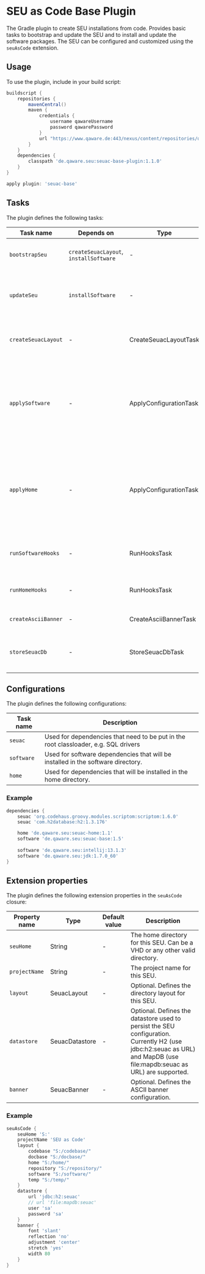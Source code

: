# SEU as Code Base Plugin

The Gradle plugin to create SEU installations from code. Provides basic tasks to bootstrap and update the SEU and to
install and update the software packages. The SEU can be configured and customized using the `seuAsCode` extension.

## Usage

To use the plugin, include in your build script:

```groovy
buildscript {
    repositories {
        mavenCentral()
        maven {
            credentials {
                username qawareUsername
                password qawarePassword
            }
            url "https://www.qaware.de:443/nexus/content/repositories/qaware-seu/"
        }
    }
    dependencies {
        classpath 'de.qaware.seu:seuac-base-plugin:1.1.0'
    }
}

apply plugin: 'seuac-base'
```

## Tasks

The plugin defines the following tasks:

Task name | Depends on | Type | Description
--- | --- | --- | ---
`bootstrapSeu`| `createSeuacLayout`, `installSoftware` | - | Initial tasks to create the SEU from scratch.
`updateSeu` | `installSoftware` | - | Updates a the SEU installation and applies the latest configuration.
`createSeuacLayout` | - | CreateSeuacLayoutTask | Creates the basic directory layout for the SEU.
`applySoftware` | - | ApplyConfigurationTask | Apply the software configuration and install packages. New dependencies are installed, obsolete software will be removed.
`applyHome` | - | ApplyConfigurationTask | Apply the home configuration and install packages. New dependencies are installed, obsolete software will be removed.
`runSoftwareHooks` | - | RunHooksTask | Runs any software hooks after the installation.
`runHomeHooks` | - | RunHooksTask | Runs any home hooks after the installation.
`createAsciiBanner` | - | CreateAsciiBannerTask | Creates the ASCII banner file.
`storeSeuacDb` | - | StoreSeuacDbTask | Store the current SEU software package configuration.


## Configurations

The plugin defines the following configurations:

Task name | Description
--- | ---
`seuac`| Used for dependencies that need to be put in the root classloader, e.g. SQL drivers
`software` | Used for software dependencies that will be installed in the software directory.
`home` | Used for dependencies that will be installed in the home directory.

### Example

```groovy
dependencies {
    seuac 'org.codehaus.groovy.modules.scriptom:scriptom:1.6.0'
    seuac 'com.h2database:h2:1.3.176'

    home 'de.qaware.seu:seuac-home:1.1'
    software 'de.qaware.seu:seuac-base:1.5'
    
	software 'de.qaware.seu:intellij:13.1.3'
	software 'de.qaware.seu:jdk:1.7.0_60'
}
```

## Extension properties

The plugin defines the following extension properties in the `seuAsCode` closure:

Property name | Type | Default value | Description
--- | --- | --- | ---
`seuHome` | String | - | The home directory for this SEU. Can be a VHD or any other valid directory.
`projectName` | String | - | The project name for this SEU.
`layout` | SeuacLayout | - | Optional. Defines the directory layout for this SEU.
`datastore` | SeuacDatastore | - | Optional. Defines the datastore used to persist the SEU configuration. Currently H2 (use jdbc:h2:seuac as URL) and MapDB (use file:mapdb:seuac as URL) are supported.
`banner` | SeuacBanner | - | Optional. Defines the ASCII banner configuration.

### Example

```groovy
seuAsCode {
    seuHome 'S:'
    projectName 'SEU as Code'
    layout {
        codebase "S:/codebase/"
        docbase "S:/docbase/"
        home "S:/home/"
        repository "S:/repository/"
        software "S:/software/"
        temp "S:/temp/"
    }
    datastore {
        url 'jdbc:h2:seuac'
        // url 'file:mapdb:seuac'
        user 'sa'
        password 'sa'
    }
    banner {
        font 'slant'
        reflection 'no'
        adjustment 'center'
        stretch 'yes'
        width 80
    }
}
```
